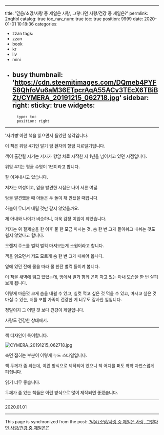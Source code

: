 
---
title: '믿음/소망/사랑 중 제일은 사랑, 그렇다면 사랑/건강 중 제일은?'
permlink: 2nqhbl
catalog: true
toc_nav_num: true
toc: true
position: 9999
date: 2020-01-01 10:18:36
categories:
- zzan
tags:
- zzan
- book
- kr
- liv
- mini
- busy
thumbnail: 'https://cdn.steemitimages.com/DQmeb4PYF58QhfoVu6aM36ETpcrAqA55ACv3TEcX6TBiBZt/CYMERA_20191215_062718.jpg'
sidebar:
    right:
        sticky: true
widgets:
    -
        type: toc
        position: right
---


'사기병'이란 책을 읽으면서 들었던 생각입니다.

이 책은 위암 4기인 말기 암 환자의 항암 치료일기입니다.

책이 출간될 시기는 저자가 항암 치료 시작한 지 1년을 넘어서고 있던 시점입니다.

위암 4기는 평균 수명이 1년이라고 합니다.

잘 이겨내시고 있습니다.

저자는 여성이고, 암을 발견한 시점은 나이 서른 여덟.

암을 발견했을 때 아들은 두 돌이 채 안됐을 때입니다.

하늘이 무너져 내릴 것만 같지 않았을까요.

제 아내와 나이가 비슷하니, 더욱 감정 이입이 되었습니다.

저자는 위 절제술을 한 이후 물 한 모금 마시는 것, 숨 한 번 크게 들이쉬고 내쉬는 것도 쉽지 않았다고 합니다.

오렌지 주스를 벌컥 벌컥 마셔보는게 소원이라고 합니다.

책을 읽으면서 저도 모르게 숨 한 번 크게 내쉬어 봅니다.

옆에 있던 잔에 물을 따라 물 한잔 벌컥 들이켜 봅니다.

이 책을 새벽에 읽고 있었는데, 방에서 딸과 함께 곤히 자고 있는 아내 모습을 한 번 살펴보게 됩니다.

이렇게 마음껏 크게 숨을 내쉴 수 있고, 실컷 먹고 싶은 것 먹을 수 있고, 마시고 싶은 것 마실 수 있는, 저를 포함 가족이 건강한 게 너무도 감사한 일입니다.

정말이지 그 어떤 것 보다 건강이 제일입니다.

사랑도 건강한 상태에서.

***

책 디자인이 특이합니다. 

![CYMERA_20191215_062718.jpg](https://cdn.steemitimages.com/DQmeb4PYF58QhfoVu6aM36ETpcrAqA55ACv3TEcX6TBiBZt/CYMERA_20191215_062718.jpg)

측면 접히는 부분이 이렇게 누드 스타일입니다.

책 두께가 좀 되는데, 이런 방식으로 제작되어 있으니 책 어디를 펴도 촥촥 자연스럽게 펴집니다.

읽기 너무 좋습니다.

두께가 좀 있는 책들은 이런 방식으로 많이 제작되면 좋겠습니다.

***

2020.01.01

- - -

This page is synchronized from the post: ['믿음/소망/사랑 중 제일은 사랑, 그렇다면 사랑/건강 중 제일은?'](https://steemit.com/@lucky2015/2nqhbl)
